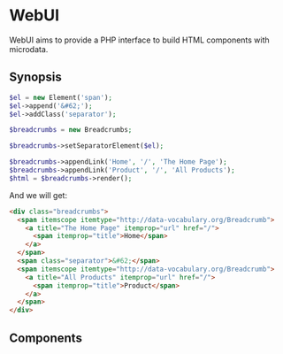WebUI
=========================

WebUI aims to provide a PHP interface to build HTML components with microdata.



Synopsis
-------------------------


```php
$el = new Element('span');
$el->append('&#62;');
$el->addClass('separator');

$breadcrumbs = new Breadcrumbs;

$breadcrumbs->setSeparatorElement($el);

$breadcrumbs->appendLink('Home', '/', 'The Home Page');
$breadcrumbs->appendLink('Product', '/', 'All Products');
$html = $breadcrumbs->render();
```

And we will get:

```html
<div class="breadcrumbs">
  <span itemscope itemtype="http://data-vocabulary.org/Breadcrumb">
    <a title="The Home Page" itemprop="url" href="/">
      <span itemprop="title">Home</span>
    </a>
  </span>
  <span class="separator">&#62;</span>
  <span itemscope itemtype="http://data-vocabulary.org/Breadcrumb">
    <a title="All Products" itemprop="url" href="/">
      <span itemprop="title">Product</span>
    </a>
  </span>
</div>
```


Components
----------------------


